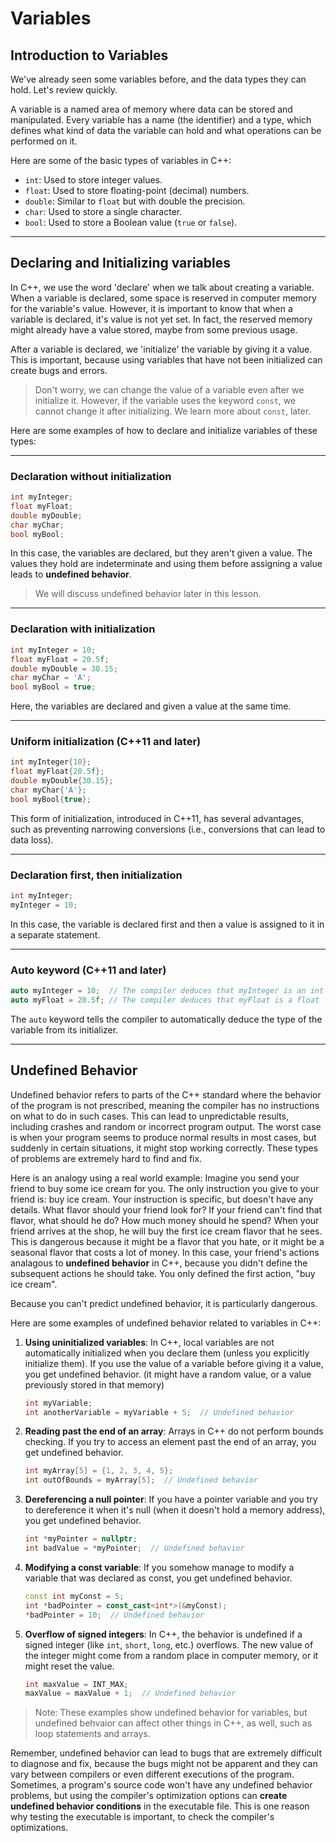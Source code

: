 # Variables

## Introduction to Variables
We've already seen some variables before, and the data types they can hold. Let's review quickly.

A variable is a named area of memory where data can be stored and manipulated. Every variable has a name (the identifier) and a type, which defines what kind of data the variable can hold and what operations can be performed on it.

Here are some of the basic types of variables in C++:

- `int`: Used to store integer values.
- `float`: Used to store floating-point (decimal) numbers.
- `double`: Similar to `float` but with double the precision.
- `char`: Used to store a single character.
- `bool`: Used to store a Boolean value (`true` or `false`).

---
## Declaring and Initializing variables

In C++, we use the word 'declare' when we talk about creating a variable. When a variable is declared, some space is reserved in computer memory for the variable's value. However, it is important to know that when a variable is declared, it's value is not yet set. In fact, the reserved memory might already have a value stored, maybe from some previous usage.

After a variable is declared, we 'initialize' the variable by giving it a value. This is important, because using variables that have not been initialized can create bugs and errors.

> Don't worry, we can change the value of a variable even after we initialize it. However, if the variable uses the keyword `const`, we cannot change it after initializing. We learn more about `const`, later.

Here are some examples of how to declare and initialize variables of these types:

---
### Declaration without initialization

```cpp
int myInteger;
float myFloat;
double myDouble;
char myChar;
bool myBool;
```

In this case, the variables are declared, but they aren't given a value. The values they hold are indeterminate and using them before assigning a value leads to **undefined behavior**.

>We will discuss undefined behavior later in this lesson.

---
### Declaration with initialization

```cpp
int myInteger = 10;
float myFloat = 20.5f;
double myDouble = 30.15;
char myChar = 'A';
bool myBool = true;
```

Here, the variables are declared and given a value at the same time.

---
### Uniform initialization (C++11 and later)

```cpp
int myInteger{10};
float myFloat{20.5f};
double myDouble{30.15};
char myChar{'A'};
bool myBool{true};
```

This form of initialization, introduced in C++11, has several advantages, such as preventing narrowing conversions (i.e., conversions that can lead to data loss).

---
### Declaration first, then initialization

```cpp
int myInteger;
myInteger = 10;
```

In this case, the variable is declared first and then a value is assigned to it in a separate statement.

---
### Auto keyword (C++11 and later)

```cpp
auto myInteger = 10;  // The compiler deduces that myInteger is an int
auto myFloat = 20.5f; // The compiler deduces that myFloat is a float
```

The `auto` keyword tells the compiler to automatically deduce the type of the variable from its initializer.

---
## Undefined Behavior

Undefined behavior refers to parts of the C++ standard where the behavior of the program is not prescribed, meaning the compiler has no instructions on what to do in such cases. This can lead to unpredictable results, including crashes and random or incorrect program output. The worst case is when your program seems to produce normal results in most cases, but suddenly in certain situations, it might stop working correctly. These types of problems are extremely hard to find and fix.

Here is an analogy using a real world example: Imagine you send your friend to buy some ice cream for you. The only instruction you give to your friend is: buy ice cream. Your instruction is specific, but doesn't have any details. What flavor should your friend look for? If your friend can't find that flavor, what should he do? How much money should he spend? When your friend arrives at the shop, he will buy the first ice cream flavor that he sees. This is dangerous because it might be a flavor that you hate, or it might be a seasonal flavor that costs a lot of money. In this case, your friend's actions analagous to **undefined behavior** in C++, because you didn't define the subsequent actions he should take. You only defined the first action, "buy ice cream".

Because you can't predict undefined behavior, it is particularly dangerous.

Here are some examples of undefined behavior related to variables in C++:

1. **Using uninitialized variables**: In C++, local variables are not automatically initialized when you declare them (unless you explicitly initialize them). If you use the value of a variable before giving it a value, you get undefined behavior. (it might have a random value, or a value previously stored in that memory)

   ```cpp
   int myVariable;
   int anotherVariable = myVariable + 5;  // Undefined behavior
   ```

2. **Reading past the end of an array**: Arrays in C++ do not perform bounds checking. If you try to access an element past the end of an array, you get undefined behavior.

   ```cpp
   int myArray[5] = {1, 2, 3, 4, 5};
   int outOfBounds = myArray[5];  // Undefined behavior
   ```

3. **Dereferencing a null pointer**: If you have a pointer variable and you try to dereference it when it's null (when it doesn't hold a memory address), you get undefined behavior.

   ```cpp
   int *myPointer = nullptr;
   int badValue = *myPointer;  // Undefined behavior
   ```

4. **Modifying a const variable**: If you somehow manage to modify a variable that was declared as const, you get undefined behavior.

   ```cpp
   const int myConst = 5;
   int *badPointer = const_cast<int*>(&myConst);
   *badPointer = 10;  // Undefined behavior
   ```

5. **Overflow of signed integers**: In C++, the behavior is undefined if a signed integer (like `int`, `short`, `long`, etc.) overflows. The new value of the integer might come from a random place in computer memory, or it might reset the value.

   ```cpp
   int maxValue = INT_MAX;
   maxValue = maxValue + 1;  // Undefined behavior
   ```

>Note: These examples show undefined behavior for variables, but undefined behvaior can affect other things in C++, as well, such as loop statements and arrays.

Remember, undefined behavior can lead to bugs that are extremely difficult to diagnose and fix, because the bugs might not be apparent and they can vary between compilers or even different executions of the program. Sometimes, a program's source code won't have any undefined behavior problems, but using the compiler's optimization options can **create undefined behavior conditions** in the executable file. This is one reason why testing the executable is important, to check the compiler's optimizations.
